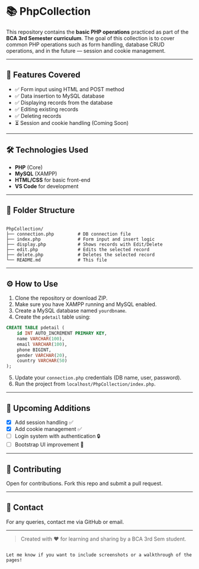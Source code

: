 
# 📚 PhpCollection

This repository contains the **basic PHP operations** practiced as part of the **BCA 3rd Semester curriculum**. The goal of this collection is to cover common PHP operations such as form handling, database CRUD operations, and in the future — session and cookie management.

---

## 📌 Features Covered

- ✅ Form input using HTML and POST method
- ✅ Data insertion to MySQL database
- ✅ Displaying records from the database
- ✅ Editing existing records
- ✅ Deleting records
- ⏳ Session and cookie handling (Coming Soon)

---

## 🛠 Technologies Used

- **PHP** (Core)
- **MySQL** (XAMPP)
- **HTML/CSS** for basic front-end
- **VS Code** for development

---

## 📂 Folder Structure

```

PhpCollection/
├── connection.php         # DB connection file
├── index.php              # Form input and insert logic
├── display.php            # Shows records with Edit/Delete
├── edit.php               # Edits the selected record
├── delete.php             # Deletes the selected record
└── README.md              # This file

````

---

## ⚙️ How to Use

1. Clone the repository or download ZIP.
2. Make sure you have XAMPP running and MySQL enabled.
3. Create a MySQL database named `yourdbname`.
4. Create the `pdetail` table using:

```sql
CREATE TABLE pdetail (
    id INT AUTO_INCREMENT PRIMARY KEY,
    name VARCHAR(100),
    email VARCHAR(100),
    phone BIGINT,
    gender VARCHAR(20),
    country VARCHAR(50)
);
````

5. Update your `connection.php` credentials (DB name, user, password).
6. Run the project from `localhost/PhpCollection/index.php`.

---

## 📌 Upcoming Additions

* [x] Add session handling ✅
* [x] Add cookie management ✅
* [ ] Login system with authentication 🔒
* [ ] Bootstrap UI improvement 🎨

---

## 🤝 Contributing

Open for contributions. Fork this repo and submit a pull request.

---

## 📧 Contact

For any queries, contact me via GitHub or email.

---

> Created with ❤️ for learning and sharing by a BCA 3rd Sem student.

```

Let me know if you want to include screenshots or a walkthrough of the pages!
```
